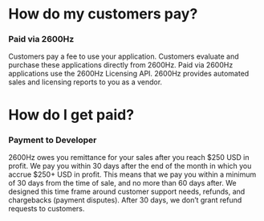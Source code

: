 # How do my customers pay?
### Paid via 2600Hz
Customers pay a fee to use your application. Customers evaluate and purchase these applications directly from 2600Hz. Paid via 2600Hz applications use the 2600Hz Licensing API. 2600Hz provides automated sales and licensing reports to you as a vendor.

# How do I get paid?
### Payment to Developer
2600Hz owes you remittance for your sales after you reach $250 USD in profit. We pay you within 30 days after the end of the month in which you accrue $250+ USD in profit. This means that we pay you within a minimum of 30 days from the time of sale, and no more than 60 days after. We designed this time frame around customer support needs, refunds, and chargebacks (payment disputes). After 30 days, we don’t grant refund requests to customers.
